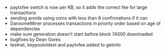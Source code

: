 * paytxfee switch is now per KB, so it adds the correct fee for large transactions
* sending avoids using coins with less than 6 confirmations if it can
* DanxomeMiner processes transactions in priority order based on age of dependencies
* make sure generation doesn't start before block 74000 downloaded
* bugfixes by Dean Gores
* testnet, keypoololdest and paytxfee added to getinfo
